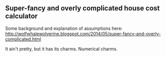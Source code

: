 ## Super-fancy and overly complicated house cost calculator

Some background and explanation of assumptions here:
http://wolfwhalewolverine.blogspot.com/2014/05/super-fancy-and-overly-complicated.html

It ain't pretty, but it has its charms. Numerical charms.
